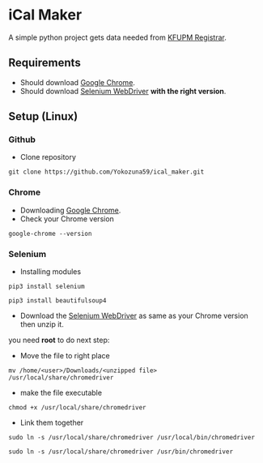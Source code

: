 # iCal Maker

A simple python project gets data needed from [KFUPM Registrar](https://registrar.kfupm.edu.sa/).

## Requirements

- Should download [Google Chrome](https://www.google.com/chrome/).
- Should download [Selenium WebDriver](https://chromedriver.chromium.org/downloads) **with the right version**.

## Setup (Linux)

### Github

- Clone repository

```
git clone https://github.com/Yokozuna59/ical_maker.git
```

### Chrome

- Downloading [Google Chrome](https://www.google.com/chrome/).
- Check your Chrome version

```
google-chrome --version
```

### Selenium

- Installing modules

```
pip3 install selenium
```

```
pip3 install beautifulsoup4
```

- Download the [Selenium WebDriver](https://chromedriver.chromium.org/downloads) as same as your Chrome version then unzip it.

you need **root** to do next step:

- Move the file to right place

```
mv /home/<user>/Downloads/<unzipped file> /usr/local/share/chromedriver
```

- make the file executable

```
chmod +x /usr/local/share/chromedriver
```

- Link them together

```
sudo ln -s /usr/local/share/chromedriver /usr/local/bin/chromedriver
```

```
sudo ln -s /usr/local/share/chromedriver /usr/bin/chromedriver
```
